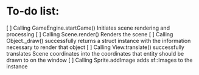 # To-do list:

[ ] Calling GameEngine.startGame() Initiates scene rendering and processing
[ ] Calling Scene.render() Renders the scene
[ ] Calling Object._draw() successfully returns a struct instance with the information necessary to render that object
[ ] Calling View.translate() successfully translates Scene coordinates into the coordinates that entity should be drawn to on the window 
[ ] Calling Sprite.addImage adds sf::Images to the instance
